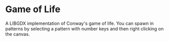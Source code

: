 # Game of Life
 A LIBGDX implementation of Conway's game of life. You can spawn in patterns by selecting a pattern with number keys and then right clicking on the canvas.

